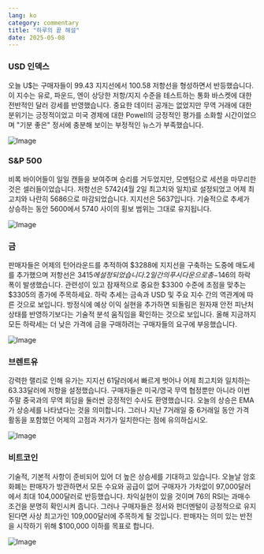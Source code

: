 ```yaml
---
lang: ko
category: commentary
title: "하루의 끝 해설"
date: 2025-05-08
---
```


### USD 인덱스

오늘 U$는 구매자들이 99.43 지지선에서 100.58 저항선을 형성하면서 반등했습니다. 이 지수는 유로, 파운드, 엔이 상당한 저항/지지 수준을 테스트하는 통화 바스켓에 대한 전반적인 달러 강세를 반영했습니다. 중요한 데이터 공개는 없었지만 무역 거래에 대한 분위기는 긍정적이었고 미국 경제에 대한 Powell의 긍정적인 평가를 소화할 시간이었으며 "기분 좋은" 정서에 충분해 보이는 부정적인 뉴스가 부족했습니다.

![Image](https://markleighedu.github.io/img/May-2025/08-May-2025/usdindex.jpg)

### S&P 500

비록 바이어들이 일일 캔들을 보여주며 승리를 거두었지만, 모멘텀으로 세션을 마무리한 것은 셀러들이었습니다. 저항선은 5742(4월 2일 최고치와 일치)로 설정되었고 어제 최고치와 나란히 5686으로 마감되었습니다. 지지선은 5637입니다. 기술적으로 추세가 상승하는 동안 5600에서 5740 사이의 횡보 범위는 그대로 유지됩니다. 

![Image](https://markleighedu.github.io/img/May-2025/08-May-2025/sp500.jpg)

### 금

판매자들은 어제의 턴어라운드를 추적하여 $3288에 지지선을 구축하는 도중에 매도세를 추가했으며 저항선은 $3415에 설정되었습니다.  2일간의 푸시다운으로 총 -$146의 하락폭이 발생했습니다. 관련성이 있고 잠재적으로 중요한 $3300 수준에 초점을 맞추는 $3305의 종가에 주목하세요. 하락 추세는 금속과 USD 및 주요 지수 간의 역관계에 따른 것으로 보입니다. 방정식에 예상 이익 실현을 추가하면 되돌림은 원자재 안전 피난처 상태를 반영하기보다는 기술적 분석 움직임을 확인하는 것으로 보입니다. 올해 지금까지 모든 하락세는 더 낮은 가격에 금을 구매하려는 구매자들의 요구에 부응했습니다. 

![Image](https://markleighedu.github.io/img/May-2025/08-May-2025/gold.jpg)

### 브렌트유

강력한 랠리로 인해 유가는 지지선 61달러에서 빠르게 벗어나 어제 최고치와 일치하는 63.33달러에 저항을 설정했습니다. 구매자들은 미국/영국 무역 협정뿐만 아니라 이번 주말 중국과의 무역 회담을 둘러싼 긍정적인 수사도 환영했습니다. 오늘의 상승은 EMA가 상승세를 나타냈다는 것을 의미합니다. 그러나 지난 7거래일 중 6거래일 동안 가격 활동을 포함했던 어제의 고점과 저가가 일치한다는 점에 유의하십시오.

![Image](https://markleighedu.github.io/img/May-2025/08-May-2025/brentoil.jpg)

### 비트코인

기술적, 기본적 사항이 준비되어 있어 더 높은 상승세를 기대하고 있습니다. 오늘날 암호화폐는 판매자가 방관하면서 모든 수요와 공급이 없어 구매자가 가차없이 97,000달러에서 최대 104,000달러로 반등했습니다. 차익실현이 있을 것이며 76의 RSI는 과매수 조건을 분명히 확인시켜 줍니다. 그러나 구매자들은 정서와 펀더멘털이 긍정적으로 유지된다면 사상 최고가인 109,000달러에 주목하게 될 것입니다. 판매자는 의미 있는 반전을 시작하기 위해 $100,000 이하를 목표로 합니다.

![Image](https://markleighedu.github.io/img/May-2025/08-May-2025/bitcoin.jpg)

